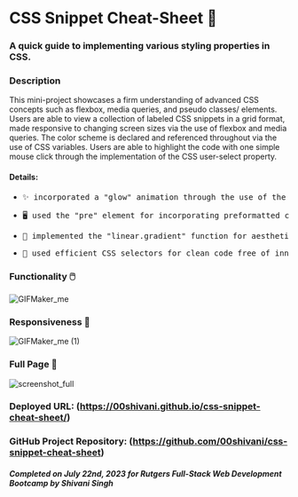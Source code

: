 # CSS Snippet Cheat-Sheet 📝
### A quick guide to implementing various styling properties in CSS.

### Description

This mini-project showcases a firm understanding of advanced CSS concepts such as flexbox, media queries, and pseudo classes/ elements. Users are able to view a collection of labeled CSS snippets in a grid format, made responsive to changing screen sizes via the use of flexbox and media queries. The color scheme is declared and referenced throughout via the use of CSS variables. Users are able to highlight the code with one simple mouse click through the implementation of the CSS user-select property. 

#### Details: 
* <pre>✨ incorporated a "glow" animation through the use of the CSS transition property</pre>
* <pre>🖥️ used the "pre" element for incorporating preformatted code</pre>
* <pre>🫧 implemented the "linear.gradient" function for aesthetically pleasing backgrounds</pre>
* <pre>🧹 used efficient CSS selectors for clean code free of innumerable classes and IDs</pre>

### Functionality 🖱️
![GIFMaker_me](https://github.com/00shivani/css-snippet-cheat-sheet/assets/126500106/0a2e5a05-4984-422a-8996-39e98acf541a)

### Responsiveness 📲
![GIFMaker_me (1)](https://github.com/00shivani/css-snippet-cheat-sheet/assets/126500106/a82a880b-14d5-423a-ba14-e243a4e73e8d)

### Full Page 📸
![screenshot_full](https://github.com/00shivani/css-snippet-cheat-sheet/assets/126500106/361f0527-8785-4dee-95af-ffbd1919e69c)

### Deployed URL: (https://00shivani.github.io/css-snippet-cheat-sheet/)
### GitHub Project Repository: (https://github.com/00shivani/css-snippet-cheat-sheet)

##### Completed on July 22nd, 2023 for Rutgers Full-Stack Web Development Bootcamp by Shivani Singh
